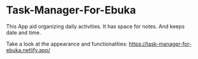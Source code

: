 # Task-Manager-For-Ebuka
 This App aid organizing daily activities. It has space for notes. And keeps date and time.
 
 Take a look at the appearance and functionalities: https://task-manager-for-ebuka.netlify.app/
